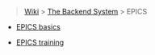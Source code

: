 > [Wiki](Home) > [The Backend System](The-Backend-System) > EPICS

* [EPICS basics](EPICS-basics)

* [EPICS training](EPICS-training)
